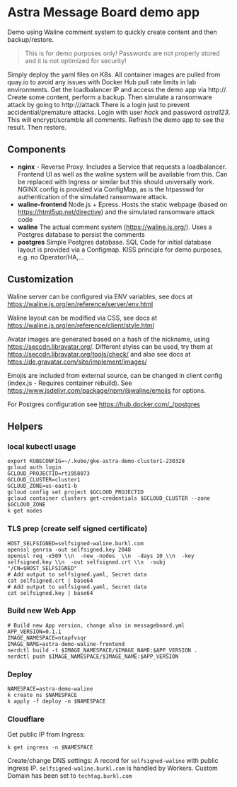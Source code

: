 # Astra Message Board demo app

Demo using Waline comment system to quickly create content and then backup/restore.

> This is for demo purposes only! Passwords are not properly stored and it is not optimized for security!

Simply deploy the yaml files on K8s. All container images are pulled from quay.io to avoid any issues with Docker Hub pull rate limits in lab environments. 
Get the loadbalancer IP and access the demo app via http://<IP>. Create some content, perform a backup. Then simulate a ransomware attack 
by going to http://<IP>/attack There is a login just to prevent accidential/premature attacks. Login with user _hack_ and password _astra123_. This will encrypt/scramble all comments. Refresh the demo app to see the result. Then restore.

## Components

* **nginx** - Reverse Proxy. Includes a Service that requests a loadbalancer. Frontend UI as well as the waline system will be available from this. Can be replaced with Ingress or similar but this should universally work. NGINX config is provided via ConfigMap, as is the htpasswd for authentication of the simulated ransomware attack. 
* **waline-frontend** Node.js + Epress. Hosts the static webpage (based on https://html5up.net/directive) and the simulated ransomware attack code
* **waline** The actual comment system (https://waline.js.org/). Uses a Postgres database to persist the comments
* **postgres** Simple Postgres database. SQL Code for initial database layout is provided via a Configmap. KISS principle for demo purposes, e.g. no Operator/HA,...

## Customization

Waline server can be configured via ENV variables, see docs at https://waline.js.org/en/reference/server/env.html

Waline layout can be modified via CSS, see docs at https://waline.js.org/en/reference/client/style.html

Avatar images are generated based on a hash of the nickname, using https://seccdn.libravatar.org/. Different styles can be used, try them at https://seccdn.libravatar.org/tools/check/ and also see docs at https://de.gravatar.com/site/implement/images/

Emojis are included from external source, can be changed in client config (index.js - Requires container rebuild). See https://www.jsdelivr.com/package/npm/@waline/emojis for options.

For Postgres configuration see https://hub.docker.com/_/postgres

## Helpers
### local kubectl usage
````
export KUBECONFIG=~/.kube/gke-astra-demo-cluster1-230328
gcloud auth login
GCLOUD_PROJECTID=rt1958073
GCLOUD_CLUSTER=cluster1
GCLOUD_ZONE=us-east1-b
gcloud config set project $GCLOUD_PROJECTID
gcloud container clusters get-credentials $GCLOUD_CLUSTER --zone $GCLOUD_ZONE
k get nodes
````
### TLS prep (create self signed certificate)
````
HOST_SELFSIGNED=selfsigned-waline.burkl.com
openssl genrsa -out selfsigned.key 2048
openssl req -x509 \\n  -new -nodes  \\n  -days 10 \\n  -key selfsigned.key \\n  -out selfsigned.crt \\n  -subj "/CN=$HOST_SELFSIGNED"
# Add output to selfsigned.yaml, Secret data
cat selfsigned.crt | base64
# Add output to selfsigned.yaml, Secret data
cat selfsigned.key | base64
````

### Build new Web App 
````
# Build new App version, change also in messageboard.yml
APP_VERSION=0.1.1
IMAGE_NAMESPACE=ntapfvsqr
IMAGE_NAME=astra-demo-waline-frontend
nerdctl build -t $IMAGE_NAMESPACE/$IMAGE_NAME:$APP_VERSION .
nerdctl push $IMAGE_NAMESPACE/$IMAGE_NAME:$APP_VERSION
````

### Deploy
````
NAMESPACE=astra-demo-waline
k create ns $NAMESPACE
k apply -f deploy -n $NAMESPACE
````

### Cloudflare
Get public IP from Ingress:
````
k get ingress -n $NAMESPACE
````
Create/change DNS settings: A record for `selfsigned-waline` with public ingress IP. `selfsigned-waline.burkl.com` is handled by Workers. Custom Domain has been set to `techtag.burkl.com`



